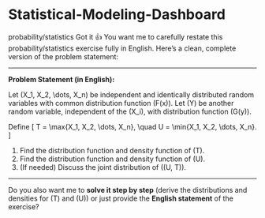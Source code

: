 # Statistical-Modeling-Dashboard
probability/statistics
Got it 👍 You want me to carefully restate this probability/statistics exercise fully in English. Here’s a clean, complete version of the problem statement:

---

**Problem Statement (in English):**

Let (X_1, X_2, \dots, X_n) be independent and identically distributed random variables with common distribution function (F(x)). Let (Y) be another random variable, independent of the (X_i), with distribution function (G(y)).

Define
[
T = \max{X_1, X_2, \dots, X_n}, \quad U = \min{X_1, X_2, \dots, X_n}.
]

1. Find the distribution function and density function of (T).
2. Find the distribution function and density function of (U).
3. (If needed) Discuss the joint distribution of ((U, T)).

---

Do you also want me to **solve it step by step** (derive the distributions and densities for (T) and (U)) or just provide the **English statement** of the exercise?
